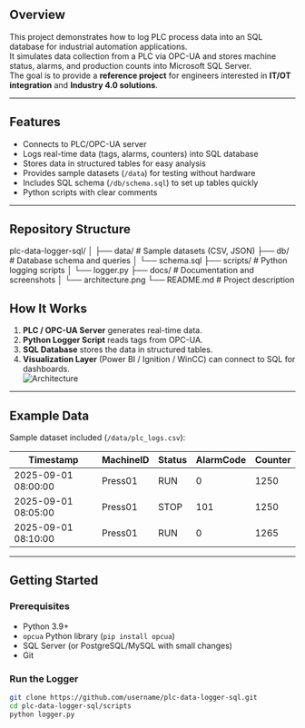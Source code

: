 ## Overview
This project demonstrates how to log PLC process data into an SQL database for industrial automation applications.  
It simulates data collection from a PLC via OPC-UA and stores machine status, alarms, and production counts into Microsoft SQL Server.  
The goal is to provide a **reference project** for engineers interested in **IT/OT integration** and **Industry 4.0 solutions**.

---

## Features
- Connects to PLC/OPC-UA server
- Logs real-time data (tags, alarms, counters) into SQL database
- Stores data in structured tables for easy analysis
- Provides sample datasets (`/data`) for testing without hardware
- Includes SQL schema (`/db/schema.sql`) to set up tables quickly
- Python scripts with clear comments

---

## Repository Structure

plc-data-logger-sql/
│
├── data/ # Sample datasets (CSV, JSON)
├── db/ # Database schema and queries
│ └── schema.sql
├── scripts/ # Python logging scripts
│ └── logger.py
├── docs/ # Documentation and screenshots
│ └── architecture.png
└── README.md # Project description

## How It Works
1. **PLC / OPC-UA Server** generates real-time data.  
2. **Python Logger Script** reads tags from OPC-UA.  
3. **SQL Database** stores the data in structured tables.  
4. **Visualization Layer** (Power BI / Ignition / WinCC) can connect to SQL for dashboards.  
![Architecture](docs/architecture.png)

---

## Example Data
Sample dataset included (`/data/plc_logs.csv`):

| Timestamp           | MachineID | Status | AlarmCode | Counter |
|---------------------|-----------|--------|-----------|---------|
| 2025-09-01 08:00:00 | Press01   | RUN    | 0         | 1250    |
| 2025-09-01 08:05:00 | Press01   | STOP   | 101       | 1250    |
| 2025-09-01 08:10:00 | Press01   | RUN    | 0         | 1265    |

---

## Getting Started
### Prerequisites
- Python 3.9+
- `opcua` Python library (`pip install opcua`)
- SQL Server (or PostgreSQL/MySQL with small changes)
- Git

### Run the Logger
```bash
git clone https://github.com/username/plc-data-logger-sql.git
cd plc-data-logger-sql/scripts
python logger.py
